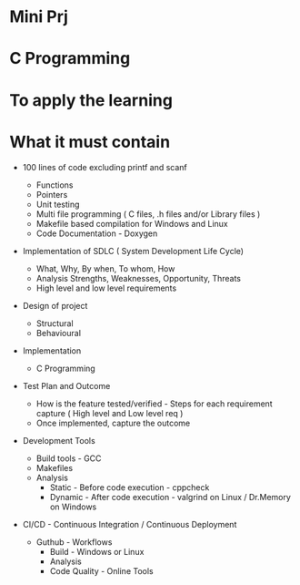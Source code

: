 # Mini Prj
# C Programming
# To apply the learning

# What it must contain
* 100 lines of code excluding printf and scanf
  * Functions
  * Pointers
  * Unit testing
  * Multi file programming ( C files, .h files and/or Library files )
  * Makefile based compilation for Windows and Linux
  * Code Documentation - Doxygen

* Implementation of SDLC ( System Development Life Cycle)
  * What, Why, By when, To whom, How
  * Analysis Strengths, Weaknesses, Opportunity, Threats
  * High level and low level requirements

* Design of project
  * Structural
  * Behavioural

* Implementation
  * C Programming
  
* Test Plan and Outcome
  * How is the feature tested/verified - Steps for each requirement capture ( High level and Low level req )
  * Once implemented, capture the outcome

* Development Tools
  * Build tools - GCC
  * Makefiles
  * Analysis
    * Static - Before code execution - cppcheck
    * Dynamic - After code execution - valgrind on Linux / Dr.Memory on Windows
* CI/CD - Continuous Integration / Continuous Deployment
  * Guthub - Workflows
    * Build - Windows or Linux
    * Analysis
    * Code Quality - Online Tools
